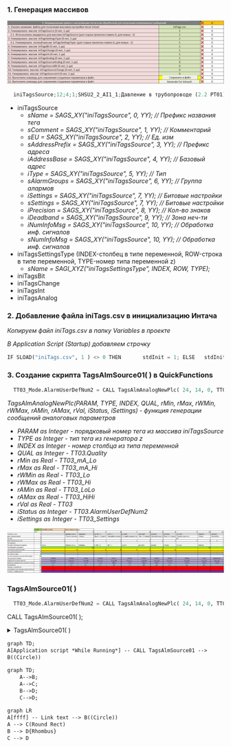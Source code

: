 ### 1. Генерация массивов
![Alt text](https://github.com/evlsb/test_md/blob/main/2.png?raw=true "Генерация массивов")
```python
  iniTagsSource;12;4;1;SHSU2_2_AI1_1;Давление в трубопроводе (2.2 PT01);МПа;/pv/::DCS2_2:AI[1,1];;28;DCS2_2;503;stdPrecisionPress;5;;0;SHSU2_2_AI1_2;Температура в трубопроводе (2.2 TT01);°С;/pv/::DCS2_2:AI[1,2];;28;DCS2_2;503;stdPrecisionTemp;5;;0;SHSU2_2_AI1_3;Температура в трубопроводе (2.2 TT02);°С;/pv/::DCS2_2:AI[1,3];;28;DCS2_2;503;stdPrecisionTemp;5;;0;SHSU2_2_AI1_6;Загазованность блока (2.2AG01);%;/pv/::DCS2_2:AI[1,6];;28;DCS2_2;503;stdPrecisionTemp;5;;0;
``` 

- iniTagsSource 
  - *sName = SAGS_XY("iniTagsSource", 0, YY);             // Префикс названия тега* 
  - *sComment = SAGS_XY("iniTagsSource", 1, YY);  // Комментарий*
  - *sEU = SAGS_XY("iniTagsSource", 2, YY);       // Ед. изм*
  - *sAddressPrefix = SAGS_XY("iniTagsSource", 3, YY);       // Префикс адреса*
  - *iAddressBase = SAGS_XY("iniTagsSource", 4, YY);       // Базовый адрес*
  - *iType = SAGS_XY("iniTagsSource", 5, YY);       // Тип*
  - *sAlarmGroups = SAGS_XY("iniTagsSource", 6, YY);       // Группа алармов*
  - *iSettings = SAGS_XY("iniTagsSource", 7, YY);       // Битовые настройки*
  - *sSettings = SAGS_XY("iniTagsSource", 7, YY);       // Битовые настройки*
  - *iPrecision = SAGS_XY("iniTagsSource", 8, YY);       // Кол-во знаков*
  - *iDeadband = SAGS_XY("iniTagsSource", 9, YY);       // Зона неч-ти*
  - *iNumInfoMsg = SAGS_XY("iniTagsSource", 10, YY);       // Обработка инф. сигналов*
  - *sNumInfoMsg = SAGS_XY("iniTagsSource", 10, YY);       // Обработка инф. сигналов*
- iniTagsSettingsType (INDEX-столбец в типе переменной, ROW-строка в типе переменной, TYPE-номер типа переменной z)
  - *sName = SAGI_XYZ("iniTagsSettingsType", INDEX, ROW, TYPE);* 
- iniTagsBit
- iniTagsChange
- iniTagsInt
- iniTagsAnalog

### 2. Добавление файла iniTags.csv в инициализацию Интача
*Копируем файл iniTags.csv в папку Variables в проекте*

*В Application Script (Startup) добавляем строчку*
```python
IF SLOAD("iniTags.csv", 1 ) <> 0 THEN		stdInit = 1; ELSE	stdInit = -1; MessageBox( "Не найден файл инициализации iniTags.csv!", "Ошибка инициализации",  0 );		ENDIF;
``` 

### 3. Создание скрипта TagsAlmSource01( ) в QuickFunctions  
  
```python
  TT03_Mode.AlarmUserDefNum2 = CALL TagsAlmAnalogNewPlc( 24, 14, 0, TT03_Mode.Quality, TT03_Mode, TT03_Mode.AlarmUserDefNum2, TT03_LoLo, TT03_Lo, TT03_Hi, TT03_HiHi, TT03, TT03_Settings);
``` 
  
  *TagsAlmAnalogNewPlc(PARAM, TYPE, INDEX, QUAL, rMin, rMax, rWMin, rWMax, rAMin, rAMax, rVal, iStatus, iSettings) - функция генерации сообщений аналоговых параметров*
  - *PARAM as Integer - порядковый номер тега из массива iniTagsSource*
  - *TYPE as Integer - тип тега из генератора z*
  - *INDEX as Integer - номер столбца из типа переменной*
  - *QUAL as Integer - TT03.Quality*
  - *rMin as Real - TT03_mA_Lo*
  - *rMax as Real - TT03_mA_Hi*
  - *rWMin as Real - TT03_Lo*
  - *rWMax as Real - TT03_Hi*
  - *rAMin as Real - TT03_LoLo*
  - *rAMax as Real - TT03_HiHi*
  - *rVal as Real - TT03*
  - *iStatus as Integer - TT03.AlarmUserDefNum2*
  - *iSettings as Integer - TT03_Settings*



![Alt text](https://github.com/evlsb/test_md/blob/main/1.png?raw=true "a title")

### TagsAlmSource01( )
```python
  TT03_Mode.AlarmUserDefNum2 = CALL TagsAlmAnalogNewPlc( 24, 14, 0, TT03_Mode.Quality, TT03_Mode, TT03_Mode.AlarmUserDefNum2, TT03_LoLo, TT03_Lo, TT03_Hi, TT03_HiHi, TT03, TT03_Settings);
``` 



CALL TagsAlmSource01( );

<details>
  <summary>
    TagsAlmSource01( )
  </summary> 
  - *sName = SAGS_XY("iniTagsSource", 0, YY);             // Префикс названия тега* 
  - *sComment = SAGS_XY("iniTagsSource", 1, YY);  // Комментарий*
</details>

```mermaid
graph TD;
A[Application script *While Running*] -- CALL TagsAlmSource01 --> B((Circle))
```


```mermaid
graph TD;
    A-->B;
    A-->C;
    B-->D;
    C-->D;
```


```mermaid
graph LR
A[ffff] -- Link text --> B((Circle))
A --> C(Round Rect)
B --> D{Rhombus}
C --> D
```
